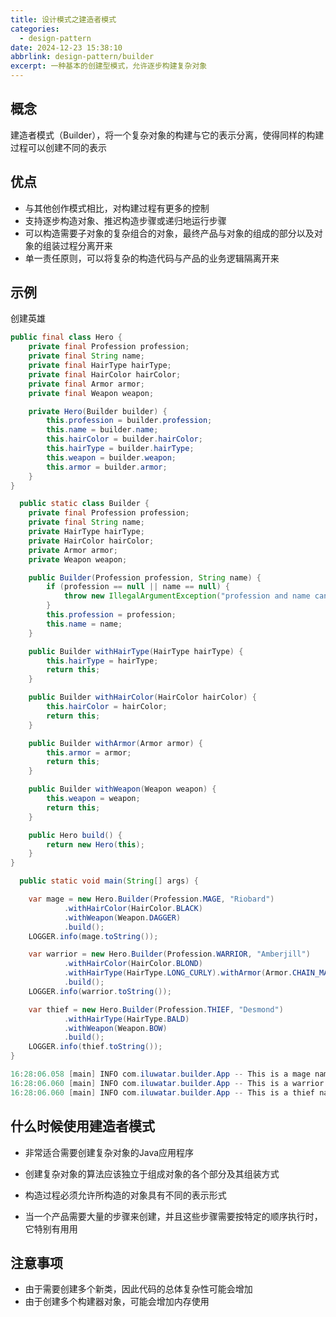 ```yaml
---
title: 设计模式之建造者模式
categories:
  - design-pattern
date: 2024-12-23 15:38:10
abbrlink: design-pattern/builder
excerpt: 一种基本的创建型模式，允许逐步构建复杂对象
---
```

## 概念

建造者模式（Builder），将一个复杂对象的构建与它的表示分离，使得同样的构建过程可以创建不同的表示

## 优点

- 与其他创作模式相比，对构建过程有更多的控制
- 支持逐步构造对象、推迟构造步骤或递归地运行步骤
- 可以构造需要子对象的复杂组合的对象，最终产品与对象的组成的部分以及对象的组装过程分离开来
- 单一责任原则，可以将复杂的构造代码与产品的业务逻辑隔离开来

## 示例

创建英雄

```java
public final class Hero {
    private final Profession profession;
    private final String name;
    private final HairType hairType;
    private final HairColor hairColor;
    private final Armor armor;
    private final Weapon weapon;

    private Hero(Builder builder) {
        this.profession = builder.profession;
        this.name = builder.name;
        this.hairColor = builder.hairColor;
        this.hairType = builder.hairType;
        this.weapon = builder.weapon;
        this.armor = builder.armor;
    }
}
```

```java
  public static class Builder {
    private final Profession profession;
    private final String name;
    private HairType hairType;
    private HairColor hairColor;
    private Armor armor;
    private Weapon weapon;

    public Builder(Profession profession, String name) {
        if (profession == null || name == null) {
            throw new IllegalArgumentException("profession and name can not be null");
        }
        this.profession = profession;
        this.name = name;
    }

    public Builder withHairType(HairType hairType) {
        this.hairType = hairType;
        return this;
    }

    public Builder withHairColor(HairColor hairColor) {
        this.hairColor = hairColor;
        return this;
    }

    public Builder withArmor(Armor armor) {
        this.armor = armor;
        return this;
    }

    public Builder withWeapon(Weapon weapon) {
        this.weapon = weapon;
        return this;
    }

    public Hero build() {
        return new Hero(this);
    }
}
```

```java
  public static void main(String[] args) {

    var mage = new Hero.Builder(Profession.MAGE, "Riobard")
            .withHairColor(HairColor.BLACK)
            .withWeapon(Weapon.DAGGER)
            .build();
    LOGGER.info(mage.toString());

    var warrior = new Hero.Builder(Profession.WARRIOR, "Amberjill")
            .withHairColor(HairColor.BLOND)
            .withHairType(HairType.LONG_CURLY).withArmor(Armor.CHAIN_MAIL).withWeapon(Weapon.SWORD)
            .build();
    LOGGER.info(warrior.toString());

    var thief = new Hero.Builder(Profession.THIEF, "Desmond")
            .withHairType(HairType.BALD)
            .withWeapon(Weapon.BOW)
            .build();
    LOGGER.info(thief.toString());
}
```

```java
16:28:06.058 [main] INFO com.iluwatar.builder.App -- This is a mage named Riobard with black hair and wielding a dagger.
16:28:06.060 [main] INFO com.iluwatar.builder.App -- This is a warrior named Amberjill with blond long curly hair wearing chain mail and wielding a sword.
16:28:06.060 [main] INFO com.iluwatar.builder.App -- This is a thief named Desmond with bald head and wielding a bow.
```

## 什么时候使用建造者模式

- 非常适合需要创建复杂对象的Java应用程序

- 创建复杂对象的算法应该独立于组成对象的各个部分及其组装方式

- 构造过程必须允许所构造的对象具有不同的表示形式

- 当一个产品需要大量的步骤来创建，并且这些步骤需要按特定的顺序执行时，它特别有用用

## 注意事项

- 由于需要创建多个新类，因此代码的总体复杂性可能会增加
- 由于创建多个构建器对象，可能会增加内存使用
